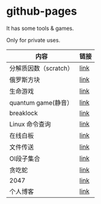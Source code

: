 # github-pages
It has some tools & games.

Only for private uses.

|  内容   | 链接  |
|  ----  | ----  |
| 分解质因数（scratch） | [link](https://wwz2008.github.io/github-pages/分解质因数.html) |
| 俄罗斯方块 | [link](https://wwz2008.github.io/github-pages/tetris/index.html) |
| 生命游戏 | [link](https://wwz2008.github.io/github-pages/conway/game-of-life.html) |
| quantum game(静音） | [link](http://play.quantumgame.io/) |
| breaklock | [link](https://maxwellito.github.io/breaklock/) |
| Linux 命令查询 | [link](https://wangchujiang.com/linux-command/) |
| 在线白板 | [link](http://oxoyo.co/XBoard/) |
| 文件传送 | [link](https://oc.to0l.cn/#/john/1089) |
| OI段子集合 | [link](https://www.luogu.com.cn/paste/ib37lem5) |
| 贪吃蛇 | [link](https://john1089.github.io/github-pages/greedysnake/) |
| 2047 | [link](https://john1089.github.io/github-pages/2047/) |
| 个人博客 | [link](https://john1089.github.io/github-pages/blog/) |
